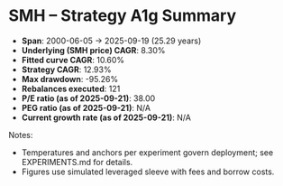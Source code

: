 # SMH – Strategy A1g Summary

- **Span**: 2000-06-05 → 2025-09-19 (25.29 years)
- **Underlying (SMH price) CAGR**: 8.30%
- **Fitted curve CAGR**: 10.60%
- **Strategy CAGR**: 12.93%
- **Max drawdown**: -95.26%
- **Rebalances executed**: 121
- **P/E ratio (as of 2025-09-21)**: 38.00
- **PEG ratio (as of 2025-09-21)**: N/A
- **Current growth rate (as of 2025-09-21)**: N/A

Notes:

- Temperatures and anchors per experiment govern deployment; see EXPERIMENTS.md for details.
- Figures use simulated leveraged sleeve with fees and borrow costs.

